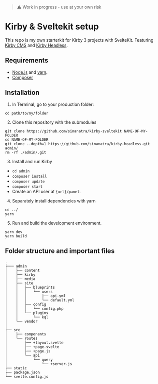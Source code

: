> ⚠️ Work in progress - use at your own risk

# Kirby & Sveltekit setup

This repo is my own starterkit for Kirby 3 projects with SvelteKit. Featuring [Kirby CMS](https://getkirby.com/) and [Kirby Headless](https://github.com/sinanatra/kirby-headless).

## Requirements

+ [Node.js](https://nodejs.org/en/) and [yarn](https://yarnpkg.com/).
+ [Composer](https://getcomposer.org/doc/00-intro.md)

## Installation

1. In Terminal, go to your production folder:
```
cd path/to/my/folder
```

2. Clone this repository with the submodules
```
git clone https://github.com/sinanatra/kirby-sveltekit NAME-OF-MY-FOLDER
cd NAME-OF-MY-FOLDER
git clone --depth=1 https://github.com/sinanatra/kirby-headless.git admin/
rm -rf ./admin/.git
```

3. Install and run Kirby

- `cd admin`
- `composer install`
- `composer update`
- `composer start`
- Create an API user at `{url}/panel`.

4. Separately install dependencies with yarn
```
cd ../
yarn
```

5. Run and build the development environment.
```
yarn dev
yarn build
```

## Folder structure and important files

```
.
├─── admin
│    ├── content
│    ├── kirby
│    ├── media
│    ├── site
│    │   ├── blueprints
│    │   │   └── users
│    │   │       ├── api.yml
│    │   │       └── default.yml
│    │   ├── config
│    │   │   └── config.php
│    │   └── plugins
│    │       └── kql
│    └── vendor
│    
├── src
│    ├── components
│    └── routes
│        ├── +layout.svelte
│        ├── +page.svelte
│        ├── +page.js
│        └── api
│            └── query
│                └── +server.js
├── static
├── package.json
└── svelte.config.js

```
